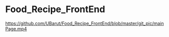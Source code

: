 # Food_Recipe_FrontEnd
https://github.com/UBarut/Food_Recipe_FrontEnd/blob/master/git_pic/mainPage.mp4
